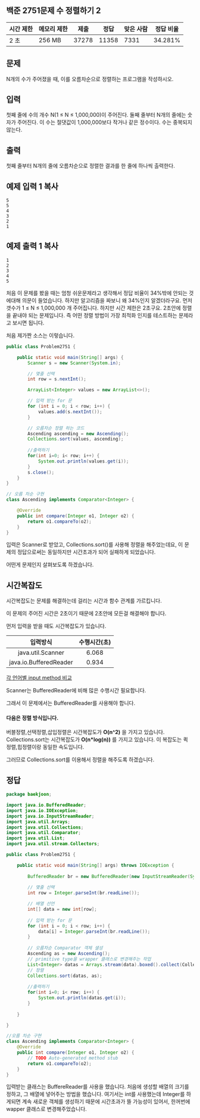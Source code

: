 ## 백준 2751문제 수 정렬하기 2

| 시간 제한 | 메모리 제한 | 제출  | 정답  | 맞은 사람 | 정답 비율 |
| --------- | ----------- | ----- | ----- | --------- | --------- |
| 2 초      | 256 MB      | 37278 | 11358 | 7331      | 34.281%   |

## 문제

N개의 수가 주어졌을 때, 이를 오름차순으로 정렬하는 프로그램을 작성하시오.

## 입력

첫째 줄에 수의 개수 N(1 ≤ N ≤ 1,000,000)이 주어진다. 둘째 줄부터 N개의 줄에는 숫자가 주어진다. 이 수는 절댓값이 1,000,000보다 작거나 같은 정수이다. 수는 중복되지 않는다.

## 출력

첫째 줄부터 N개의 줄에 오름차순으로 정렬한 결과를 한 줄에 하나씩 출력한다.

## 예제 입력 1 복사

```
5
5
4
3
2
1
```

## 예제 출력 1 복사

```
1
2
3
4
5
```



처음 이 문제를 봤을 때는 엄청 쉬운문제라고 생각해서 정답 비율이 34%밖에 안되는 것에대해 의문이 들었습니다.
하지만 알고리즘을 짜보니 왜 34%인지 알겠더라구요.
먼저 갯수가 1 ≤ N ≤ 1,000,000 개 주어집니다. 하지만 시간 제한은 2초구요. 2초안에 정렬을 끝내야 되는 문제입니다.
즉 어떤 정렬 방법이 가장 최적화 인지를 테스트하는 문제라고 보시면 됩니다.

처음 제가짠 소스는 이렇습니다.

```java
public class Problem2751 {

	public static void main(String[] args) {
		Scanner s = new Scanner(System.in);

		// 몇줄 선택
		int row = s.nextInt();

		ArrayList<Integer> values = new ArrayList<>();

		// 입력 받는 for 문
		for (int i = 0; i < row; i++) {
			values.add(s.nextInt());	
		}

		// 오름차순 정렬 하는 코드
		Ascending ascending = new Ascending();
		Collections.sort(values, ascending);
		
		//출력하기
		for(int i=0; i< row; i++) {
			System.out.println(values.get(i));
		}
		s.close();
	}
}

// 오름 차순 구현
class Ascending implements Comparator<Integer> {

	@Override
	public int compare(Integer o1, Integer o2) {
		return o1.compareTo(o2);
	}
}
```

입력은 Scanner로 받았고, Collections.sort()를 사용해 정렬을 해주었는데요, 이 문제의 정답으로써는 동일하지만 시간초과가 되어 실패하게 되었습니다.

어떤게 문제인지 살펴보도록 하겠습니다.

## 시간복잡도

시간복잡도는 문제를 해결하는데 걸리는 시간과 함수 관계를 가르킵니다.

이 문제의 주어진 시간은 2초이기 때문에 2초안에 모든걸 해결해야 합니다.

먼저 입력을 받을 때도 시간복잡도가 있습니다.

|        입력방식        | 수행시간(초) |
| :--------------------: | :----------: |
|   java.util.Scanner    |    6.068     |
| java.io.BufferedReader |    0.934     |

[각 언어별 input method 비교 ](https://algospot.com/forum/read/2496/)

Scanner는 BufferedReader에 비해 많은 수행시간 필요합니다. 

그래서 이 문제에서는 BufferedReader를 사용해야 합니다.

#### 다음은 정렬 방식입니다.

버블정렬,선택정렬,삽입정렬은 시간복잡도가 **O(n^2)** 을 가지고 있습니다.
Collections.sort는 시간복잡도가 **O(n*log(n))** 를 가지고 있습니다. 이 복잡도는 퀵 정렬,힙정렬이랑 동일한 속도입니다.

그러므로 Collections.sort를 이용해서 정렬을 해주도록 하겠습니다.



## 정답

```java
package baekjoon;

import java.io.BufferedReader;
import java.io.IOException;
import java.io.InputStreamReader;
import java.util.Arrays;
import java.util.Collections;
import java.util.Comparator;
import java.util.List;
import java.util.stream.Collectors;

public class Problem2751 {

	public static void main(String[] args) throws IOException {
		
		BufferedReader br = new BufferedReader(new InputStreamReader(System.in));
		
		// 몇줄 선택
		int row = Integer.parseInt(br.readLine());

		// 배열 선언 
		int[] data = new int[row];
		
		// 입력 받는 for 문
		for (int i = 0; i < row; i++) {
			data[i] = Integer.parseInt(br.readLine());
		}
	
		// 오름차순 Comparator 객체 샐성
		Ascending as = new Ascending();
		// primitive type을 wrapper 클래스로 변경해주는 작업
		List<Integer> datas = Arrays.stream(data).boxed().collect(Collectors.toList());
		// 정렬 
		Collections.sort(datas, as);
	
		//출력하기
		for(int i=0; i< row; i++) {
			System.out.println(datas.get(i));
		}
	
	}

}

//오름 차순 구현
class Ascending implements Comparator<Integer> {
	@Override
	public int compare(Integer o1, Integer o2) {
		// TODO Auto-generated method stub
		return o1.compareTo(o2);
	}
}


```

입력받는 클래스는 BuffereReader를 사용을 했습니다.
처음에 생성할 배열의 크기를 정하고, 그 배열에 넣어주는 방법을 했습니다.
여기서는 int를 사용했는데 Integer를 하게되면 계속 새로운 객체를 생성하기 때문에 시간초과가 뜰 가능성이 있어서,
한꺼번에 wapper 클래스로 변경해주었습니다.

